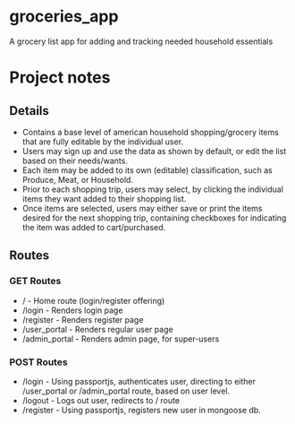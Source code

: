 # groceries_app
A grocery list app for adding and tracking needed household essentials

# Project notes
## Details
- Contains a base level of american household shopping/grocery items that are
fully editable by the individual user.
- Users may sign up and use the data as shown by default, or edit the list based
on their needs/wants.
- Each item may be added to its own (editable) classification, such as Produce,
Meat, or Household.
- Prior to each shopping trip, users may select, by clicking the individual items 
they want added to their shopping list. 
- Once items are selected, users may either save or print the items desired for
the next shopping trip, containing checkboxes for indicating the item was added to
cart/purchased.

## Routes
### GET Routes
- /  - Home route (login/register offering)
- /login - Renders login page
- /register - Renders register page
- /user_portal - Renders regular user page
- /admin_portal - Renders admin page, for super-users

### POST Routes
- /login - Using passportjs, authenticates user, directing to either
  /user_portal or /admin_portal route, based on user level.
- /logout - Logs out user, redirects to / route
- /register - Using passportjs, registers new user in mongoose db.